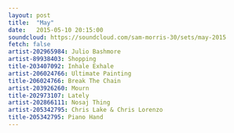 ```yaml
---
layout: post
title:  "May"
date:   2015-05-10 20:15:00
soundcloud: https://soundcloud.com/sam-morris-30/sets/may-2015
fetch: false
artist-202965984: Julio Bashmore
artist-89938403: Shopping
title-203407092: Inhale Exhale
artist-206024766: Ultimate Painting
title-206024766: Break The Chain
artist-203926260: Mourn
title-202973107: Lately
artist-202866111: Nosaj Thing
artist-205342795: Chris Lake & Chris Lorenzo
title-205342795: Piano Hand
---
```

